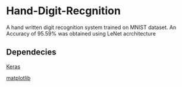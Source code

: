 # Hand-Digit-Recgnition
A hand written digit recognition system trained on MNIST dataset.
An Accuracy of 95.59% was obtained using LeNet acrchitecture

## **Dependecies**
[Keras](https://github.com/fchollet/keras)

[matplotlib](https://matplotlib.org/users/installing.html)
 
